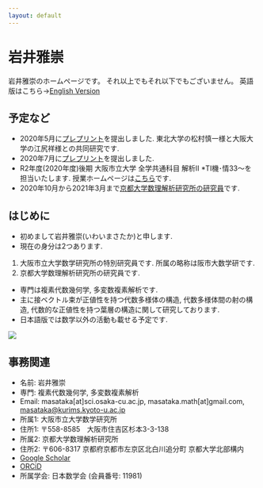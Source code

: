 ```yaml
---
layout: default
---
```




# **岩井雅崇**
岩井雅崇のホームページです。
それ以上でもそれ以下でもございません。
英語版はこちら→[English Version](https://masataka123.github.io/blog3_e/)

## **予定など**
- 2020年5月に[プレプリント](https://arxiv.org/abs/2005.04566)を提出しました.
東北大学の松村慎一様と大阪大学の江尻祥様との共同研究です.
- 2020年7月に[プレプリント](https://arxiv.org/abs/2007.13954)を提出しました.
- R2年度(2020年度)後期 大阪市立大学  全学共通科目 解析Ⅱ *TⅠ機･情33～を担当いたします.
授業ホームページは[こちら](https://github.com/masataka123/class/tree/master/2020_autumn)です.
- 2020年10月から2021年3月まで[京都大学数理解析研究所の研究員](http://www.kurims.kyoto-u.ac.jp/ja/list-03.html)です.

## **はじめに**
- 初めまして岩井雅崇(いわいまさたか)と申します.
- 現在の身分は2つあります.
1. 大阪市立大学数学研究所の特別研究員です. 所属の略称は阪市大数学研です.
2. 京都大学数理解析研究所の研究員です.
- 専門は複素代数幾何学, 多変数複素解析です.
- 主に接ベクトル束が正値性を持つ代数多様体の構造, 代数多様体間の射の構造, 代数的な正値性を持つ葉層の構造に関して研究しております.
- 日本語版では数学以外の活動も載せる予定です.

![](https://masataka123.github.io/blog3/picture/1.jpg )

## **事務関連**
- 名前: 岩井雅崇
- 専門: 複素代数幾何学, 多変数複素解析
- Email: masataka[at]sci.osaka-cu.ac.jp, masataka.math[at]gmail.com, masataka@kurims.kyoto-u.ac.jp
- 所属1: 大阪市立大学数学研究所
- 住所1: 〒558-8585　大阪市住吉区杉本3-3-138
- 所属2: 京都大学数理解析研究所
- 住所2: 〒606-8317 京都府京都市左京区北白川追分町 京都大学北部構内
- [Google Scholar](https://scholar.google.com/citations?hl=ja&user=ZTKnR6QAAAAJ)
- [ORCiD](https://orcid.org/0000-0002-0273-0360)
- 所属学会: 日本数学会 (会員番号: 11981)



